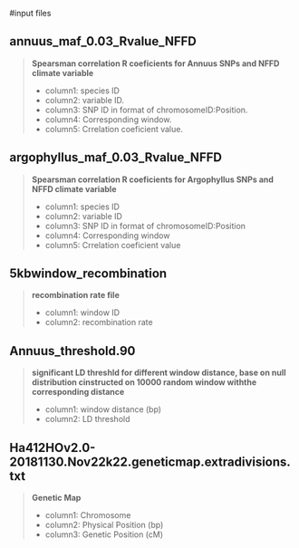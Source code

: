 #input files

## annuus_maf_0.03_Rvalue_NFFD

> **Spearsman correlation R coeficients for Annuus SNPs and NFFD climate variable** 
> - column1: species ID 
> - column2: variable ID.
> - column3: SNP ID in format of chromosomeID:Position.
> - column4: Corresponding window.
> - column5: Crrelation coeficient value.

## argophyllus_maf_0.03_Rvalue_NFFD

> **Spearsman correlation R coeficients for Argophyllus SNPs and NFFD climate variable**
> - column1: species ID
> - column2: variable ID
> - column3: SNP ID in format of chromosomeID:Position
> - column4: Corresponding window
> - column5: Crrelation coeficient value

## 5kbwindow_recombination

> **recombination rate file**
>  - column1: window ID
>  - column2: recombination rate

## Annuus_threshold.90

> **significant LD threshld for different window distance, base on null distribution cinstructed on 10000 random window withthe corresponding distance**
>  - column1: window distance (bp)
>  - column2: LD threshold

## Ha412HOv2.0-20181130.Nov22k22.geneticmap.extradivisions.txt

> **Genetic Map**
> - column1: Chromosome
> - column2: Physical Position (bp)
> - column3: Genetic Position (cM)
